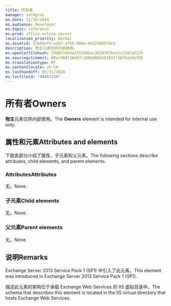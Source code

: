 ```yaml
---
title: 所有者
manager: sethgros
ms.date: 11/16/2014
ms.audience: Developer
ms.topic: reference
ms.prod: office-online-server
localization_priority: Normal
ms.assetid: 53b6befb-a1b7-4f56-904a-9a32306570e3
description: 物主元素仅供内部使用。
ms.openlocfilehash: 299871843a3755d98ac3658767bce1c13dfa5129
ms.sourcegitcommit: 88ec988f2bb67c1866d06b361615f3674a24e795
ms.translationtype: MT
ms.contentlocale: zh-CN
ms.lasthandoff: 05/31/2020
ms.locfileid: "44457254"
---
```

# <a name="owners"></a><span data-ttu-id="1cda9-103">所有者</span><span class="sxs-lookup"><span data-stu-id="1cda9-103">Owners</span></span>

<span data-ttu-id="1cda9-104">**物主**元素仅供内部使用。</span><span class="sxs-lookup"><span data-stu-id="1cda9-104">The **Owners** element is intended for internal use only.</span></span> 

## <a name="attributes-and-elements"></a><span data-ttu-id="1cda9-105">属性和元素</span><span class="sxs-lookup"><span data-stu-id="1cda9-105">Attributes and elements</span></span>

<span data-ttu-id="1cda9-106">下面各部分介绍了属性、子元素和父元素。</span><span class="sxs-lookup"><span data-stu-id="1cda9-106">The following sections describe attributes, child elements, and parent elements.</span></span>
  
### <a name="attributes"></a><span data-ttu-id="1cda9-107">Attributes</span><span class="sxs-lookup"><span data-stu-id="1cda9-107">Attributes</span></span>

<span data-ttu-id="1cda9-108">无。</span><span class="sxs-lookup"><span data-stu-id="1cda9-108">None.</span></span>
  
### <a name="child-elements"></a><span data-ttu-id="1cda9-109">子元素</span><span class="sxs-lookup"><span data-stu-id="1cda9-109">Child elements</span></span>

<span data-ttu-id="1cda9-110">无。</span><span class="sxs-lookup"><span data-stu-id="1cda9-110">None.</span></span>
  
### <a name="parent-elements"></a><span data-ttu-id="1cda9-111">父元素</span><span class="sxs-lookup"><span data-stu-id="1cda9-111">Parent elements</span></span>

<span data-ttu-id="1cda9-112">无。</span><span class="sxs-lookup"><span data-stu-id="1cda9-112">None.</span></span>
  
## <a name="remarks"></a><span data-ttu-id="1cda9-113">说明</span><span class="sxs-lookup"><span data-stu-id="1cda9-113">Remarks</span></span>

<span data-ttu-id="1cda9-114">Exchange Server 2013 Service Pack 1 (SP1) 中引入了此元素。</span><span class="sxs-lookup"><span data-stu-id="1cda9-114">This element was introduced in Exchange Server 2013 Service Pack 1 (SP1).</span></span>
  
<span data-ttu-id="1cda9-115">描述此元素的架构位于承载 Exchange Web Services 的 IIS 虚拟目录中。</span><span class="sxs-lookup"><span data-stu-id="1cda9-115">The schema that describes this element is located in the IIS virtual directory that hosts Exchange Web Services.</span></span>
  

